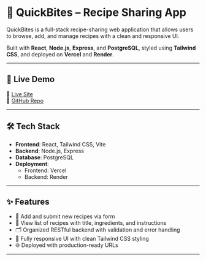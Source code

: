 # 🍔 QuickBites – Recipe Sharing App

QuickBites is a full-stack recipe-sharing web application that allows users to browse, add, and manage recipes with a clean and responsive UI.

Built with **React**, **Node.js**, **Express**, and **PostgreSQL**, styled using **Tailwind CSS**, and deployed on **Vercel** and **Render**.

---

## 🚀 Live Demo

🔗 [Live Site](https://quickbites-six.vercel.app/)  
🔗 [GitHub Repo](https://github.com/Soham-Powar/QuickBites)  

---

## 🛠 Tech Stack

- **Frontend**: React, Tailwind CSS, Vite
- **Backend**: Node.js, Express
- **Database**: PostgreSQL
- **Deployment**:
  - Frontend: Vercel
  - Backend: Render

---

## ✨ Features

- 📝 Add and submit new recipes via form
- 📜 View list of recipes with title, ingredients, and instructions
- 🗂️ Organized RESTful backend with validation and error handling
- 🎨 Fully responsive UI with clean Tailwind CSS styling
- 🌐 Deployed with production-ready URLs

---